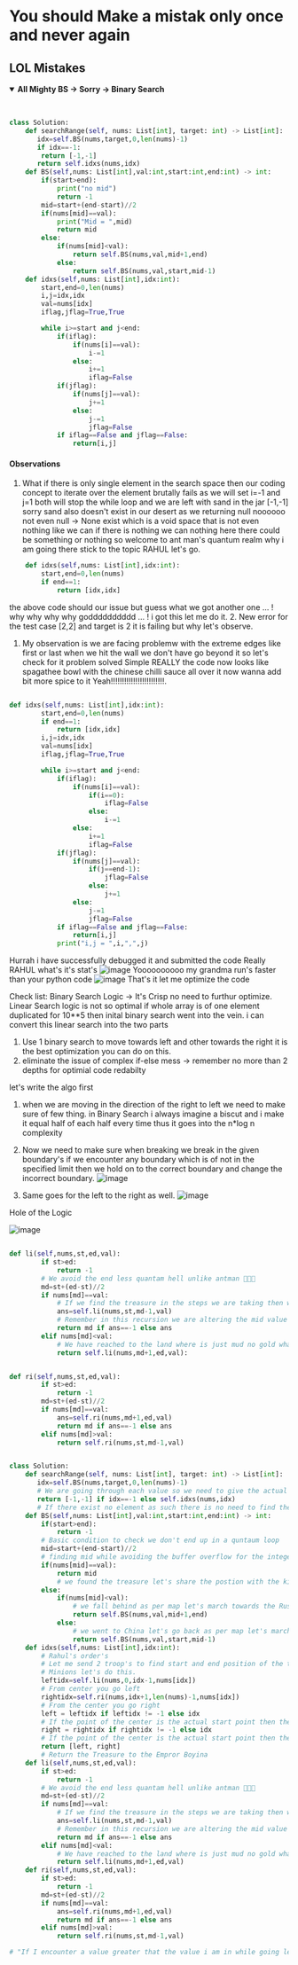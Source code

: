 # You should Make a mistak only once and never again

## LOL Mistakes
<details open>
<summary><strong>All Mighty BS -> Sorry -> Binary Search</strong></summary>
<br>
  
``` Python BS

class Solution:
    def searchRange(self, nums: List[int], target: int) -> List[int]:
       idx=self.BS(nums,target,0,len(nums)-1)
       if idx==-1:
        return [-1,-1]
       return self.idxs(nums,idx)
    def BS(self,nums: List[int],val:int,start:int,end:int) -> int:
        if(start>end):
            print("no mid")
            return -1
        mid=start+(end-start)//2
        if(nums[mid]==val):
            print("Mid = ",mid)
            return mid
        else:
            if(nums[mid]<val):
                return self.BS(nums,val,mid+1,end)
            else:
                return self.BS(nums,val,start,mid-1)
    def idxs(self,nums: List[int],idx:int):
        start,end=0,len(nums)
        i,j=idx,idx
        val=nums[idx]
        iflag,jflag=True,True

        while i>=start and j<end:
            if(iflag):
                if(nums[i]==val):
                    i-=1
                else:
                    i+=1
                    iflag=False        
            if(jflag):
                if(nums[j]==val):
                    j+=1
                else:
                    j-=1
                    jflag=False        
            if iflag==False and jflag==False:
                return[i,j]

```

#### Observations 
1. What if there is only single element in the search space then our coding concept to iterate over the element brutally fails as we will set i=-1 and j=1 both will stop the while loop and we are left with sand in the jar [-1,-1] sorry sand also doesn't exist in our desert as we returning null noooooo not even null -> None exist which is a void space that is not even nothing like we can if there is nothing we can nothing here there could be something or nothing so welcome to ant man's quantum realm why i am going there stick to the topic RAHUL let's go.
```python
    def idxs(self,nums: List[int],idx:int):
        start,end=0,len(nums)
        if end==1:
            return [idx,idx]
```
the above code should our issue but guess what we got another one ... !
why why why why godddddddddd ... !
i got this let me do it.
2. New error for the test case [2,2] and target is 2 it is failing but why let's observe.
  1. My observation is we are facing problemw with the extreme edges like first or last when we hit the wall we don't have go beyond it so let's check for it problem solved Simple REALLY the code now looks like spagathee bowl with the chinese chilli sauce all over it now wanna add bit more spice to it Yeah!!!!!!!!!!!!!!!!!!!!!!!!.
``` python

def idxs(self,nums: List[int],idx:int):
        start,end=0,len(nums)
        if end==1:
            return [idx,idx]
        i,j=idx,idx
        val=nums[idx]
        iflag,jflag=True,True

        while i>=start and j<end:
            if(iflag):
                if(nums[i]==val):
                    if(i==0):
                        iflag=False
                    else:
                        i-=1
                else:
                    i+=1
                    iflag=False        
            if(jflag):
                if(nums[j]==val):
                    if(j==end-1):
                        jflag=False
                    else:
                        j+=1
                else:
                    j-=1
                    jflag=False        
            if iflag==False and jflag==False:
                return[i,j]
            print("i,j = ",i,",",j)

```

Hurrah i have successfully debugged it and submitted the code 
Really RAHUL what's it's stat's 
![image](https://github.com/user-attachments/assets/e3c857d7-7ca1-497c-8d19-e46ba23661a3)
Yoooooooooo my grandma run's faster than your python code 
![image](https://github.com/user-attachments/assets/c192bab7-a921-4501-b877-a18d4b346ab9)
That's it let me optimize the code

Check list:
Binary Search Logic -> It's Crisp no need to furthur optimize.
Linear Search logic is not so optimal if whole array is of one element duplicated for 10**5 then inital binary search went into the vein.
i can convert this linear search into the two parts 
1. Use 1 binary search to move towards left and other towards the right it is the best optimization you can do on this.
2. eliminate the issue of complex if-else mess -> remember no more than 2 depths for optimial code redabilty

let's write the algo first 

1. when we are moving in the direction of the right to left we need to make sure of few thing.
   in Binary Search i always imagine a biscut and i make it equal half of each half every time thus it goes into the n*log n complexity
  1. Now we need to make sure when breaking we break in the given boundary's if we encounter any boundary which is of not in the specified limit then we hold on to the correct boundary and change the incorrect boundary.
![image](https://github.com/user-attachments/assets/54a4ff40-02bc-4745-b09f-1c7bd99b9314)

2. Same goes for the left to the right as well.
![image](https://github.com/user-attachments/assets/8ea7ee8f-c61d-41b3-b1c0-7c06e0896345)

Hole of the Logic 

![image](https://github.com/user-attachments/assets/a869b38b-a691-4711-9e94-db112499c0ec)

``` python left

def li(self,nums,st,ed,val):
        if st>ed:
            return -1
        # We avoid the end less quantam hell unlike antman 🐜🐜🐜
        md=st+(ed-st)//2
        if nums[md]==val:
            # If we find the treasure in the steps we are taking then we try to take one more step like from the current new point to the boundary of our kingdom not going to the other king's kingdom as King Rahul doesn't want to go to the War this pleasent evening
            ans=self.li(nums,st,md-1,val)
            # Remember in this recursion we are altering the mid value to send it to the next search position but we are also having the orginal mid in place so if we are encountering no more values of treasure also we can be assured we got a point to visit where we got wealth for sure.
            return md if ans==-1 else ans
        elif nums[md]<val:
            # We have reached to the land where is just mud no gold what can we do go back in the direction we came from not taking the lengthy steps we used to came here but one small so that we don;t missout treasure in the any given step
            return self.li(nums,md+1,ed,val):


```

``` python right

def ri(self,nums,st,ed,val):
        if st>ed:
            return -1
        md=st+(ed-st)//2
        if nums[md]==val:
            ans=self.ri(nums,md+1,ed,val)
            return md if ans==-1 else ans
        elif nums[md]>val:
            return self.ri(nums,st,md-1,val)


```

``` python Big hole code

class Solution:
    def searchRange(self, nums: List[int], target: int) -> List[int]:
       idx=self.BS(nums,target,0,len(nums)-1)
       # We are going through each value so we need to give the actual value postion than actual size
       return [-1,-1] if idx==-1 else self.idxs(nums,idx)
       # If there exist no element as such there is no need to find the start and end postion of it so we are going to just return -1 and -1 else we search in either directions
    def BS(self,nums: List[int],val:int,start:int,end:int) -> int:
        if(start>end):
            return -1
        # Basic condition to check we don't end up in a quntaum loop
        mid=start+(end-start)//2
        # finding mid while avoiding the buffer overflow for the integers
        if(nums[mid]==val):
            return mid
            # we found the treasure let's share the postion with the king Ragner sorry Rahul
        else:
            if(nums[mid]<val):
                # we fall behind as per map let's march towards the Russia
                return self.BS(nums,val,mid+1,end)
            else:
                # we went to China let's go back as per map let's march towards the Russia
                return self.BS(nums,val,start,mid-1)
    def idxs(self,nums: List[int],idx:int):
        # Rahul's order's
        # Let me send 2 troop's to find start and end position of the treasure LOL
        # Minions let's do this.
        leftidx=self.li(nums,0,idx-1,nums[idx])
        # From center you go left    
        rightidx=self.ri(nums,idx+1,len(nums)-1,nums[idx])
        # From the center you go right
        left = leftidx if leftidx != -1 else idx
        # If the point of the center is the actual start point then the above will take care by replacing the -1 with the actual idx value you know.
        right = rightidx if rightidx != -1 else idx
        # If the point of the center is the actual start point then the above will take care by replacing the -1 with the actual idx value you know.
        return [left, right]
        # Return the Treasure to the Empror Boyina
    def li(self,nums,st,ed,val):
        if st>ed:
            return -1
        # We avoid the end less quantam hell unlike antman 🐜🐜🐜
        md=st+(ed-st)//2
        if nums[md]==val:
            # If we find the treasure in the steps we are taking then we try to take one more step like from the current new point to the boundary of our kingdom not going to the other king's kingdom as King Rahul doesn't want to go to the War this pleasent evening
            ans=self.li(nums,st,md-1,val)
            # Remember in this recursion we are altering the mid value to send it to the next search position but we are also having the orginal mid in place so if we are encountering no more values of treasure also we can be assured we got a point to visit where we got wealth for sure.
            return md if ans==-1 else ans
        elif nums[md]<val:
            # We have reached to the land where is just mud no gold what can we do go back in the direction we came from not taking the lengthy steps we used to came here but one small so that we don;t missout treasure in the any given step
            return self.li(nums,md+1,ed,val)
    def ri(self,nums,st,ed,val):
        if st>ed:
            return -1
        md=st+(ed-st)//2
        if nums[md]==val:
            ans=self.ri(nums,md+1,ed,val)
            return md if ans==-1 else ans
        elif nums[md]>val:
            return self.ri(nums,st,md-1,val)

# "If I encounter a value greater that the value i am in while going left in the left index then binary search itself could be wrong as I am not stepping in water with both feet so no need to check for the self.li(nums, 0, idx - 1, nums[idx]) while going left and less than while going right"



```

</details>
